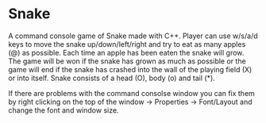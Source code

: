 # Snake
A command console game of Snake made with C++. Player can use w/s/a/d keys to move the snake up/down/left/right and try to eat as many apples (@) as possible. Each time an apple has been eaten the snake will grow. The game will be won if the snake has grown as much as possible or the game will end if the snake has crashed into the wall of the playing field (X) or into itself. Snake consists of a head (O), body (o) and tail (*).

If there are problems with the command consolse window you can fix them by right clicking on the top of the window -> Properties -> Font/Layout and change the font and window size.
